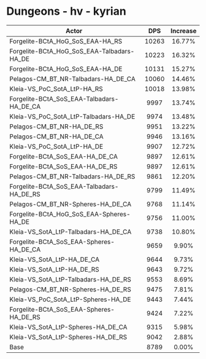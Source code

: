 # Dungeons - hv - kyrian
| Actor | DPS | Increase |
|---|:---:|:---:|
|Forgelite-BCtA_HoG_SoS_EAA-HA_RS|10263|16.77%|
|Forgelite-BCtA_HoG_SoS_EAA-Talbadars-HA_DE|10223|16.32%|
|Forgelite-BCtA_HoG_SoS_EAA-HA_DE|10131|15.27%|
|Pelagos-CM_BT_NR-Talbadars-HA_DE_CA|10060|14.46%|
|Kleia-VS_PoC_SotA_LtP-HA_RS|10018|13.98%|
|Forgelite-BCtA_SoS_EAA-Talbadars-HA_DE_CA|9997|13.74%|
|Kleia-VS_PoC_SotA_LtP-Talbadars-HA_DE|9974|13.48%|
|Pelagos-CM_BT_NR-HA_DE_RS|9951|13.22%|
|Pelagos-CM_BT_NR-HA_DE_CA|9946|13.16%|
|Kleia-VS_PoC_SotA_LtP-HA_DE|9907|12.72%|
|Forgelite-BCtA_SoS_EAA-HA_DE_CA|9897|12.61%|
|Forgelite-BCtA_SoS_EAA-HA_DE_RS|9897|12.61%|
|Pelagos-CM_BT_NR-Talbadars-HA_DE_RS|9861|12.20%|
|Forgelite-BCtA_SoS_EAA-Talbadars-HA_DE_RS|9799|11.49%|
|Pelagos-CM_BT_NR-Spheres-HA_DE_CA|9768|11.14%|
|Forgelite-BCtA_HoG_SoS_EAA-Spheres-HA_DE|9756|11.00%|
|Kleia-VS_SotA_LtP-Talbadars-HA_DE_CA|9738|10.80%|
|Forgelite-BCtA_SoS_EAA-Spheres-HA_DE_CA|9659|9.90%|
|Kleia-VS_SotA_LtP-HA_DE_CA|9644|9.73%|
|Kleia-VS_SotA_LtP-HA_DE_RS|9643|9.72%|
|Kleia-VS_SotA_LtP-Talbadars-HA_DE_RS|9553|8.69%|
|Pelagos-CM_BT_NR-Spheres-HA_DE_RS|9475|7.81%|
|Kleia-VS_PoC_SotA_LtP-Spheres-HA_DE|9443|7.44%|
|Forgelite-BCtA_SoS_EAA-Spheres-HA_DE_RS|9424|7.22%|
|Kleia-VS_SotA_LtP-Spheres-HA_DE_CA|9315|5.98%|
|Kleia-VS_SotA_LtP-Spheres-HA_DE_RS|9042|2.88%|
|Base|8789|0.00%|
